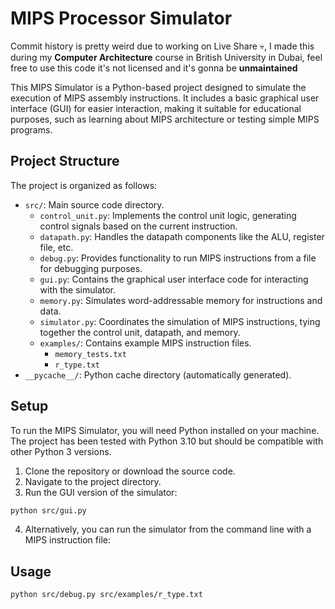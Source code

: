 # MIPS Processor Simulator

Commit history is pretty weird due to working on Live Share 💀, I made this during my <b>Computer Architecture</b> course in British University in Dubai, feel free to use this code it's not licensed and it's gonna be **unmaintained**

This MIPS Simulator is a Python-based project designed to simulate the execution of MIPS assembly instructions. It includes a basic graphical user interface (GUI) for easier interaction, making it suitable for educational purposes, such as learning about MIPS architecture or testing simple MIPS programs.

## Project Structure

The project is organized as follows:

- `src/`: Main source code directory.
  - `control_unit.py`: Implements the control unit logic, generating control signals based on the current instruction.
  - `datapath.py`: Handles the datapath components like the ALU, register file, etc.
  - `debug.py`: Provides functionality to run MIPS instructions from a file for debugging purposes.
  - `gui.py`: Contains the graphical user interface code for interacting with the simulator.
  - `memory.py`: Simulates word-addressable memory for instructions and data.
  - `simulator.py`: Coordinates the simulation of MIPS instructions, tying together the control unit, datapath, and memory.
  - `examples/`: Contains example MIPS instruction files.
    - `memory_tests.txt`
    - `r_type.txt`
- `__pycache__/`: Python cache directory (automatically generated).

## Setup

To run the MIPS Simulator, you will need Python installed on your machine. The project has been tested with Python 3.10 but should be compatible with other Python 3 versions.

1. Clone the repository or download the source code.
2. Navigate to the project directory.
3. Run the GUI version of the simulator:

```bash
python src/gui.py
```

4. Alternatively, you can run the simulator from the command line with a MIPS instruction file:

## Usage

```bash
python src/debug.py src/examples/r_type.txt
```



